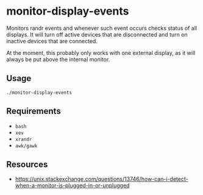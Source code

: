# monitor-display-events

Monitors randr events and whenever such event occurs checks status 
of all displays. It will turn off active devices that are disconnected 
and turn on inactive devices that are connected.

At the moment, this probably only works with one external display, as it 
will always be put above the internal monitor.

## Usage

```
./monitor-display-events
```

## Requirements

- `bash`
- `xev`
- `xrandr`
- `awk/gawk`

## Resources

- https://unix.stackexchange.com/questions/13746/how-can-i-detect-when-a-monitor-is-plugged-in-or-unplugged
